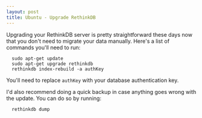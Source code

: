 ```yaml
---
layout: post
title: Ubuntu - Upgrade RethinkDB
---
```

Upgrading your RethinkDB server is pretty straightforward these days now that
you don't need to migrate your data manually. Here's a list of commands you'll
need to run:

```
  sudo apt-get update
  sudo apt-get upgrade rethinkdb
  rethinkdb index-rebuild -a authKey
```

You'll need to replace `authKey` with your database authentication key.

I'd also recommend doing a quick backup in case anything goes wrong with the
update. You can do so by running:

```
  rethinkdb dump
```
